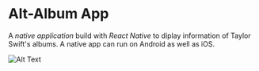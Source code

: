 Alt-Album App
======

A *native application* build with *React Native* to diplay information of Taylor Swift's albums. 
A native app can run on Android as well as iOS.

![Alt Text](https://imgur.com/a/mh4kWtH)



